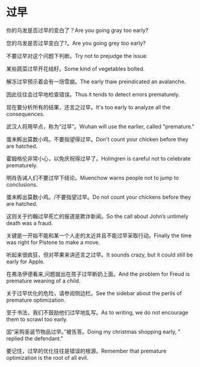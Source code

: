 # 过早

<p><span class="chinese">你的乌发是否过早的变白了？</span><span class="english">Are you going gray too early?</span></p>

<p><span class="chinese">您的乌发是否过早变白了?。</span><span class="english">Are you going grey too early?</span></p>

<p><span class="chinese">不要过早对这个问题下判断。</span><span class="english">Try not to prejudge the issue.</span></p>

<p><span class="chinese">某些蔬菜过早开花结籽。</span><span class="english">Some kind of vegetables bolted.</span></p>

<p><span class="chinese">解冻过早预示着会有一场雪崩。</span><span class="english">The early thaw preindicated an avalanche.</span></p>

<p><span class="chinese">因此往往会过早地检查错误。</span><span class="english">Thus it tends to detect errors prematurely.</span></p>

<p><span class="chinese">现在要分析所有的结果，还言之过早。</span><span class="english">It's too early to analyze all the consequences.</span></p>

<p><span class="chinese">武汉人将用早点，称为“过早”。</span><span class="english">Wuhan will use the earlier, called "premature."</span></p>

<p><span class="chinese">蛋未孵出莫数小鸡。不要指望得过早。</span><span class="english">Don't count your chicken before they are hatched.</span></p>

<p><span class="chinese">霍姆格伦非常小心，以免庆祝得过早了。</span><span class="english">Holmgren is careful not to celebrate prematurely.</span></p>

<p><span class="chinese">明肖告诫人们不要过早下结论。</span><span class="english">Muenchow warns people not to jump to conclusions.</span></p>

<p><span class="chinese">蛋未孵出莫数小鸡。/不要指望过早。</span><span class="english">Do not count your chickens before they are hatched.</span></p>

<p><span class="chinese">这则关于约翰过早死亡的报道是欺诈新闻。</span><span class="english">So the call about John’s untimely death was a fraud.</span></p>

<p><span class="chinese">关键是一开始不能和某一个人走的太近并且不能过早采取行动。</span><span class="english">Finally the time was right for Pistone to make a move.</span></p>

<p><span class="chinese">听起来很疯狂，但对苹果来讲还言之过早。</span><span class="english">It sounds crazy, but it could still be early for Apple.</span></p>

<p><span class="chinese">在弗洛伊德看来,问题就出在孩子过早断奶上面。</span><span class="english">And the problem for Freud is premature weaning of a child.</span></p>

<p><span class="chinese">关于过早优化的危险，请参阅侧边栏。</span><span class="english">See the sidebar about the perils of premature optimization.</span></p>

<p><span class="chinese">至于书法，我们不鼓励他们过早地乱写。</span><span class="english">As to writing, we do not encourage them to scrawl too early.</span></p>

<p><span class="chinese">囬“采购圣诞节物品过早。”被告答。</span><span class="english">Doing my christmas shopping early, " replied the defendant."</span></p>

<p><span class="chinese">要记住，过早的优化往往是错误的根源。</span><span class="english">Remember that premature optimization is the root of all evil.</span></p>

